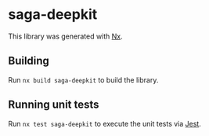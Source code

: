 # saga-deepkit

This library was generated with [Nx](https://nx.dev).

## Building

Run `nx build saga-deepkit` to build the library.

## Running unit tests

Run `nx test saga-deepkit` to execute the unit tests via [Jest](https://jestjs.io).
